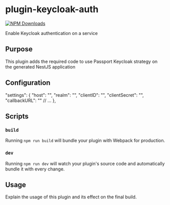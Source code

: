 # plugin-keycloak-auth

[![NPM Downloads](https://img.shields.io/npm/dt/plugin-keycloak-auth)](https://www.npmjs.com/package/plugin-keycloak-auth)

Enable Keycloak authentication on a service

## Purpose

This plugin adds the required code to use Passport Keycloak strategy on the generated NestJS application

## Configuration

"settings": {
  "host": "",
  "realm": "",
  "clientID": "",
  "clientSecret": "",
  "callbackURL": ""
  // ...
},

## Scripts

### `build`

Running `npm run build` will bundle your plugin with Webpack for production.

### `dev`

Running `npm run dev` will watch your plugin's source code and automatically bundle it with every change.

## Usage

Explain the usage of this plugin and its effect on the final build.

